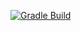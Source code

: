 [![Gradle Build](https://github.com/Gamidov-M/Selenium_Order_a_card/actions/workflows/main.yml/badge.svg)](https://github.com/Gamidov-M/Selenium_Order_a_card/actions/workflows/main.yml)